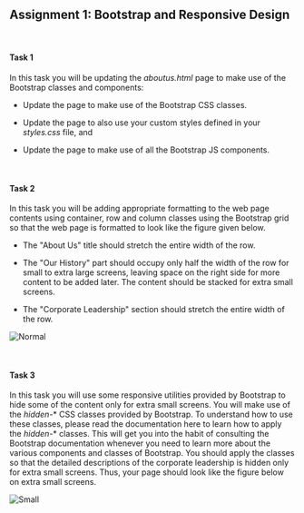 ## Assignment 1: Bootstrap and Responsive Design

&nbsp;

#### **Task 1**

In this task you will be updating the *aboutus.html* page to make use of the Bootstrap classes and components:

* Update the page to make use of the Bootstrap CSS classes.

* Update the page to also use your custom styles defined in your *styles.css* file, and

* Update the page to make use of all the Bootstrap JS components.

&nbsp;

#### **Task 2**

In this task you will be adding appropriate formatting to the web page contents using container, row and column classes 
using the Bootstrap grid so that the web page is formatted to look like the figure given below.

* The "About Us" title should stretch the entire width of the row.

* The "Our History" part should occupy only half the width of the row for small to extra large screens, leaving space 
on the right side for more content to be added later. The content should be stacked for extra small screens.

* The "Corporate Leadership" section should stretch the entire width of the row.

![Normal](FSWebDev-HKST/Bootstrap/Module1/normal.png?raw=true)

&nbsp;

#### **Task 3**

In this task you will use some responsive utilities provided by Bootstrap to hide some of the content only for extra 
small screens. You will make use of the *hidden-** CSS classes provided by Bootstrap. To understand how to use these 
classes, please read the documentation here to learn how to apply the *hidden-** classes. This will get you into the 
habit of consulting the Bootstrap documentation whenever you need to learn more about the various components and 
classes of Bootstrap. You should apply the classes so that the detailed descriptions of the corporate leadership is 
hidden only for extra small screens. Thus, your page should look like the figure below on extra small screens.

![Small](FSWebDev-HKST/Bootstrap/Module1/small.png?raw=true)